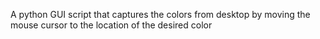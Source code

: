 
A python GUI script that captures the colors from desktop by moving the mouse cursor to the location of the desired color
